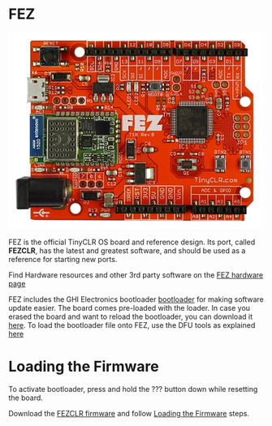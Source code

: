 # FEZ
![FEZ](../../hardware/products/images/fez.jpg) 

FEZ is the official TinyCLR OS board and reference design. Its port, called **FEZCLR**, has the latest and greatest software, and should be used as a reference for starting new ports. 

Find Hardware resources and other 3rd party software on the [FEZ hardware page](../../hardware/products/fez.md)

FEZ includes the GHI Electronics bootloader [bootloader](../../hardware/loaders/bootloader.md) for making software update easier. The board comes pre-loaded with the loader. In case you erased the board and want to reload the bootloader, you can download it [here](../../hardware/loaders/bootloader.md#fezclr). To load the bootloader file onto FEZ, use the DFU tools as explained [here](../../hardware/loaders/stm32_bootloader.md)

# Loading the Firmware
To activate bootloader, press and hold the ??? button down while resetting the board.

Download the [FEZCLR firmware](../../tinyclr/downloads.md#fezclr) and follow [Loading the Firmware](../../hardware/loaders/bootloader.md#loading-the-firmware) steps.

